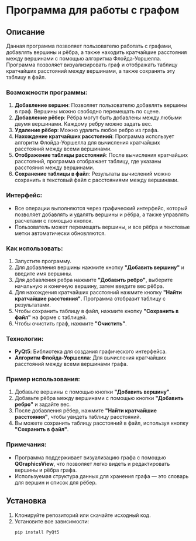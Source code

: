 # Программа для работы с графом

## Описание

Данная программа позволяет пользователю работать с графами, добавлять вершины и рёбра, а также находить кратчайшие расстояния между вершинами с помощью алгоритма Флойда-Уоршелла. Программа позволяет визуализировать граф и отображать таблицу кратчайших расстояний между вершинами, а также сохранять эту таблицу в файл.

### Возможности программы:
1. **Добавление вершин**: Позволяет пользователю добавлять вершины в граф. Вершины можно свободно перемещать по сцене.
2. **Добавление рёбер**: Рёбра могут быть добавлены между любыми двумя вершинами. Каждому ребру можно задать вес.
3. **Удаление рёбер**: Можно удалить любое ребро из графа.
4. **Нахождение кратчайших расстояний**: Программа использует алгоритм Флойда-Уоршелла для вычисления кратчайших расстояний между всеми вершинами.
5. **Отображение таблицы расстояний**: После вычисления кратчайших расстояний, программа отображает таблицу, где указаны расстояния между вершинами.
6. **Сохранение таблицы в файл**: Результаты вычислений можно сохранить в текстовый файл с расстояниями между вершинами.

### Интерфейс:
- Все операции выполняются через графический интерфейс, который позволяет добавлять и удалять вершины и рёбра, а также управлять расчетами с помощью кнопок.
- Пользователь может перемещать вершины, и все рёбра и текстовые метки автоматически обновляются.

### Как использовать:

1. Запустите программу.
2. Для добавления вершины нажмите кнопку **"Добавить вершину"** и введите имя вершины.
3. Для добавления ребра нажмите **"Добавить ребро"**, выберите начальную и конечную вершину, затем введите вес рёбра.
4. Для нахождения кратчайших расстояний нажмите кнопку **"Найти кратчайшие расстояния"**. Программа отобразит таблицу с результатами.
5. Чтобы сохранить таблицу в файл, нажмите кнопку **"Сохранить в файл"** на форме с таблицей.
6. Чтобы очистить граф, нажмите **"Очистить"**.

### Технологии:
- **PyQt5**: Библиотека для создания графического интерфейса.
- **Алгоритм Флойда-Уоршелла**: Для вычисления кратчайших расстояний между всеми вершинами графа.

### Пример использования:

1. Добавьте вершины с помощью кнопки **"Добавить вершину"**.
2. Добавьте рёбра между вершинами с помощью кнопки **"Добавить ребро"** и задайте вес.
3. После добавления рёбер, нажмите **"Найти кратчайшие расстояния"**, чтобы увидеть таблицу расстояний.
4. Вы можете сохранить таблицу расстояний в файл, используя кнопку **"Сохранить в файл"**.

### Примечания:
- Программа поддерживает визуализацию графа с помощью **QGraphicsView**, что позволяет легко видеть и редактировать вершины и рёбра графа.
- Используемая структура данных для хранения графа — это словарь для вершин и список для рёбер.

## Установка

1. Клонируйте репозиторий или скачайте исходный код.
2. Установите все зависимости:
   ```bash
   pip install PyQt5

